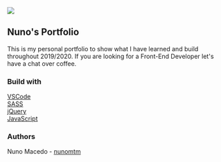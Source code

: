 <img src="/Portfolio/assets/ScreenshotPortfolio.png">


## Nuno's Portfolio
This is my personal portfolio to show what I have learned and build throughout 2019/2020. If you are looking for a Front-End Developer let's have a chat over coffee.


### Build with
[VSCode](https://code.visualstudio.com/) </br>
[SASS](https://sass-lang.com/) </br>
[jQuery](https://jquery.com/) </br>
[JavaScript](https://www.javascript.com/) </br>


### Authors
Nuno Macedo - [nunomtm](https://github.com/nunomtm)</br>